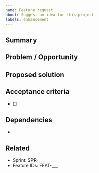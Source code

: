 ```yaml
---
name: Feature request
about: Suggest an idea for this project
labels: enhancement
---
```


## Summary

## Problem / Opportunity

## Proposed solution

## Acceptance criteria
- [ ] 

## Dependencies
- 

## Related
- Sprint: SPR-___
- Feature IDs: FEAT-___
